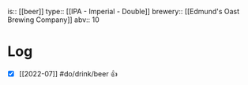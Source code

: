 is:: [[beer]]
type:: [[IPA - Imperial - Double]]
brewery:: [[Edmund's Oast Brewing Company]]
abv:: 10

# Log
- [x] [[2022-07]] #do/drink/beer 👍
